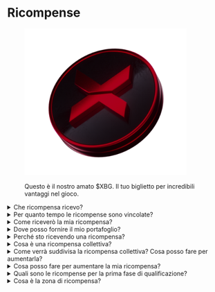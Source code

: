 # Ricompense

<figure><img src="../../.gitbook/assets/XBG_Coin_new.png" alt="" width="375"><figcaption><p>Questo è il nostro amato $XBG. Il tuo biglietto per incredibili vantaggi nel gioco.</p></figcaption></figure>

<details>

<summary>Che ricompensa ricevo?</summary>

In base al tuo punteggio e agli obiettivi collettivi raggiunti, riceverai una ricompensa individuale in token $XBG, così come una ricompensa collettiva in token $XBG. Tutte le ricompense sono [vincolate](rewards-test.md#per-quanto-tempo-le-ricompense-sono-vincolate).



![](../../.gitbook/assets/Rewards.png)

</details>

<details>

<summary>Per quanto tempo le ricompense sono vincolate?</summary>



</details>

<details>

<summary>Come riceverò la mia ricompensa?</summary>

Alla conclusione del qualificatore o della stagione, le ricompense verranno inviate al portafoglio che hai fornito, in base al tuo piazzamento finale dopo la fine del concorso. Nota: tutte le ricompense sono [vincolate](rewards-test.md#per-quanto-tempo-le-ricompense-sono-vincolate).

</details>

<details>

<summary>Dove posso fornire il mio portafoglio?</summary>



</details>

<details>

<summary>Perché sto ricevendo una ricompensa?</summary>

Ti ricompensiamo in segno di apprezzamento per la tua partecipazione attiva e il tuo contributo all'espansione della comunità di XBorg e per la promozione del nostro token $XBG.

</details>

<details>

<summary>Cosa è una ricompensa collettiva?</summary>

Una ricompensa collettiva è una dimostrazione del nostro apprezzamento per lo sforzo collettivo dei partecipanti, in cui le ricompense vengono potenziate raggiungendo livelli di traguardo durante la stagione. A seconda del tuo piazzamento alla fine della stagione, riceverai una ricompensa aggiuntiva dal fondo collettivo.

</details>

<details>

<summary>Come verrà suddivisa la ricompensa collettiva? Cosa posso fare per aumentarla?</summary>

La suddivisione della ricompensa collettiva è determinata dal tuo piazzamento e può essere aumentata collettivamente raggiungendo traguardi collettivi o completando azioni flash. Per ulteriori informazioni, consulta le [regole](rules-test.md).

</details>

<details>

<summary>Cosa posso fare per aumentare la mia ricompensa?</summary>

Il modo migliore per massimizzare la tua ricompensa è attraverso la costanza combinata con la viralità. Maggiore è la tua portata, più alto salirai nella classifica.

</details>

<details>

<summary>Quali sono le ricompense per la prima fase di qualificazione?</summary>

Nella prima fase di qualificazione, le ricompense totali ammontano a un massimo di 100.000 XBG, con una parte legata al completamento con successo degli obiettivi collettivi.

</details>

<details>

<summary>Cosa è la zona di ricompensa?</summary>



</details>